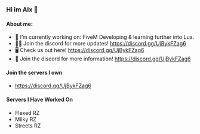 ### Hi im Alx 👋

#### About me:

- 🔭 I’m currently working on: FiveM Developing & learning further into Lua.
- 👨‍💻 Join the discord for more updates! https://discord.gg/UjBykFZag6
- 🖥️ Check us out here! https://discord.gg/UjBykFZag6
- 👨‍ Join the discord for more information! https://discord.gg/UjBykFZag6

#### Join the servers I own
- https://discord.gg/UjBykFZag6
 
#### Servers I Have Worked On
- Flexed RZ
- Milky RZ
- Streets RZ
